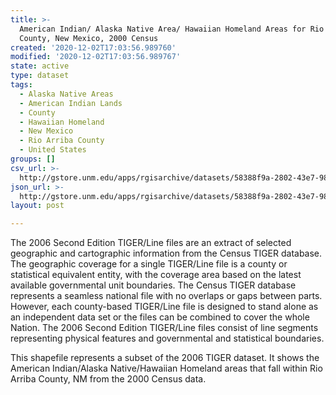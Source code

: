 ```yaml
---
title: >-
  American Indian/ Alaska Native Area/ Hawaiian Homeland Areas for Rio Arriba
  County, New Mexico, 2000 Census
created: '2020-12-02T17:03:56.989760'
modified: '2020-12-02T17:03:56.989767'
state: active
type: dataset
tags:
  - Alaska Native Areas
  - American Indian Lands
  - County
  - Hawaiian Homeland
  - New Mexico
  - Rio Arriba County
  - United States
groups: []
csv_url: >-
  http://gstore.unm.edu/apps/rgisarchive/datasets/58388f9a-2802-43e7-982f-e7adf068a638/tgr2006se_rioa_aianhh00.derived.csv
json_url: >-
  http://gstore.unm.edu/apps/rgisarchive/datasets/58388f9a-2802-43e7-982f-e7adf068a638/tgr2006se_rioa_aianhh00.derived.json
layout: post

---
```

The 2006 Second Edition  TIGER/Line files are an extract of selected geographic and cartographic information from the Census TIGER database.  The geographic coverage for a single TIGER/Line file is a county or statistical equivalent entity, with the coverage area based on the latest available governmental unit boundaries.  The Census TIGER database represents a seamless national file with no overlaps or gaps between parts.  However, each county-based TIGER/Line file is designed to stand alone as an independent data set or the files can be combined to cover the whole Nation.  The 2006 Second Edition  TIGER/Line files consist of line segments representing physical features and governmental and statistical boundaries.  

This shapefile represents a subset of the 2006 TIGER dataset. It shows the American Indian/Alaska Native/Hawaiian Homeland areas that fall within Rio Arriba County, NM from the 2000 Census data.
